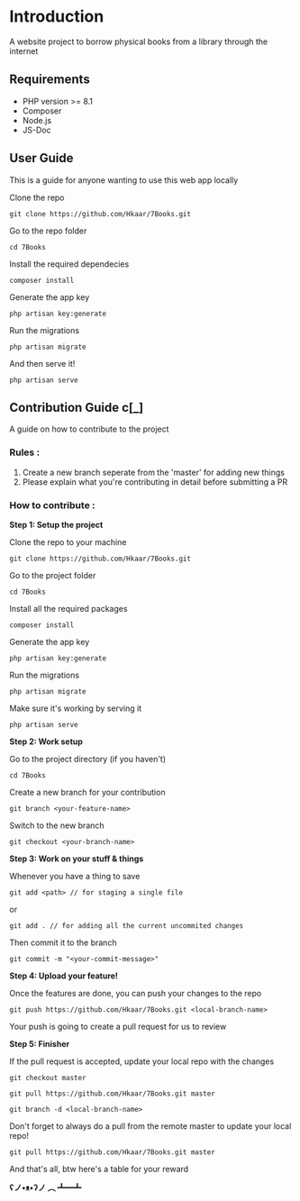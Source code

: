 # Introduction

A website project to borrow physical books from a library through the internet

## Requirements
- PHP version >= 8.1
- Composer
- Node.js
- JS-Doc

## User Guide

This is a guide for anyone wanting to use this web app locally

Clone the repo
```
git clone https://github.com/Hkaar/7Books.git
```

Go to the repo folder
```
cd 7Books
```

Install the required dependecies
```
composer install
```

Generate the app key
```
php artisan key:generate
```

Run the migrations
```
php artisan migrate
```

And then serve it!
```
php artisan serve
```

## Contribution Guide c[_]

A guide on how to contribute to the project

### Rules :
1. Create a new branch seperate from the 'master' for adding new things
2. Please explain what you're contributing in detail before submitting a PR

### How to contribute :

**Step 1: Setup the project**

Clone the repo to your machine

```
git clone https://github.com/Hkaar/7Books.git
```

Go to the project folder

```
cd 7Books
```

Install all the required packages

```
composer install
```

Generate the app key

```
php artisan key:generate
```

Run the migrations
```
php artisan migrate
```

Make sure it's working by serving it

```
php artisan serve
```

**Step 2: Work setup**

Go to the project directory (if you haven't)

```
cd 7Books
```

Create a new branch for your contribution

```
git branch <your-feature-name>
```

Switch to the new branch

```
git checkout <your-branch-name>
```

**Step 3: Work on your stuff & things**

Whenever you have a thing to save

```
git add <path> // for staging a single file
```

or

```
git add . // for adding all the current uncommited changes
```

Then commit it to the branch

```
git commit -m "<your-commit-message>"
```

**Step 4: Upload your feature!**

Once the features are done, you can push your changes to the repo

```
git push https://github.com/Hkaar/7Books.git <local-branch-name>
```

Your push is going to create a pull request for us to review

**Step 5: Finisher**

If the pull request is accepted, update your local repo with the changes

```
git checkout master
```

```
git pull https://github.com/Hkaar/7Books.git master
```

```
git branch -d <local-branch-name>
```

Don't forget to always do a pull from the remote master to update your local repo!

```
git pull https://github.com/Hkaar/7Books.git master
```

And that's all, btw here's a table for your reward

**ʕノ•ᴥ•ʔノ ︵ ┻━┻**